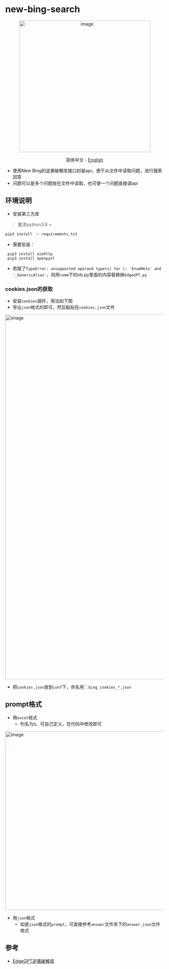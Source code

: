 # new-bing-search
<div align="center">
  <img width="417" alt="image" src="https://github.com/JimouChen/new-bing-search/assets/63119239/451014a7-57d6-4750-b010-8639779d44bf">

<a>简体中文</a> -
<a href="https://github.com/JimouChen/new-bing-search/blob/main/README.md">English</a>
</div>

- 使用New Bing的逆袭破解库接口封装api，便于从文件中读取问题，进行搜索回答
- 问题可以是多个问题放在文件中读取，也可使一个问题直接调api

## 环境说明
- 安装第三方库
> 要求python3.8 +

```bash
pip3 install -r requirements.txt
```

- 需要安装：
```shell
 pip3 install aiohttp
 pip3 install openpyxl
```

- 若报了`TypeError: unsupported operand type(s) for |: 'EnumMeta' and '_GenericAlias'`，则用`comm`下的nb.py里面的内容替换掉`EdgeGPT.py`

### cookies.json的获取
- 安装`cookies`插件，用法如下图
- 导出`json`格式的即可，然后黏贴在`cookies.json`文件
<img width="1156" alt="image" src="https://github.com/JimouChen/new-bing-search/assets/63119239/b14779d7-40ef-4f82-88d6-17d29f59c2f8">

- 把`cookies.json`放到`conf`下，命名用：`bing_cookies_*.json`

## prompt格式
- 用`excel`格式
  - 列名为`Q`，可自己定义，在代码中修改即可
<img width="567" alt="image" src="https://github.com/JimouChen/new-bing-search/assets/63119239/d1d9d4aa-b534-49e6-8d85-64578fefcbfa">

- 用`json`格式
  - 如是`json`格式的`prompt`，可直接参考`answer`文件夹下的`answer.json`文件格式
## 参考
- [EdgeGPT逆袭破解库](https://github.com/acheong08/EdgeGPT)
